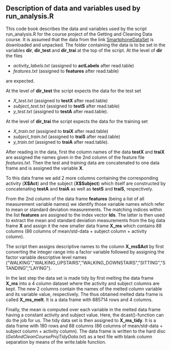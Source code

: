 ## Description of data and variables used by run_analysis.R

This code book describes the data and variables used by the script
run_analysis.R for 
the course project of the Getting and Cleaning Data course. 
It is assumed that the data from the link
<a href="http://archive.ics.uci.edu/ml/datasets/Human+Activity+Recognition+Using+Smartphones">SmartphoneDataSet</a> 
is downloaded and unpacked. 
The folder containing the data is to be set in the variables **dir**, **dir_test** and **dir_trai** at the top of the script.
At the level of **dir** the 
files

- *activity_labels.txt*  (assigned to **actLabels** after read.table)
- *features.txt* (assigned to **features** after read.table)

are expected.

At the level of **dir_test**
the script expects the data for the test set

- *X_test.txt*  (assigned to **testX** after read.table)
- *subject_test.txt*  (assigned to **testS** after read.table)
- *y_test.txt*  (assigned to **testA** after read.table).


At the level of **dir_trai** 
the script expects the data for the training set

- *X_train.txt*  (assigned to  **traiX** after read.table)
- *subject_train.txt*  (assigned to  **traiS** after read.table)
- *y_train.txt*  (assigned to  **traiA** after read.table).

 

After reading in the data, first the column names of the data **testX** and 
**traiX** are assigned the names given in the 2nd column of the feature file *features.txt*.
Then the test and training data are concatenated to one data frame and is assigned the variable **X**. 

To this data frame we add 2 more columns containing the corresponding activity (**X\$Act**) and the 
subject (**X\$Subject**) which itself are constructed by concatenating 
**testA** and **traiA** as well as **testS** and **traiS**, respectively.

From the 2nd column of the data frame  **features** (being a list of all measurement variable names) we identify those variable names which refer to mean or standard deviation 
measurements. The matching indices within the list **features** are assigned
to the index vector **Ids**.
The latter is then used to extract the mean and standard deviation measurements from the big data frame **X** and assign it the new smaller data frame
**X_ms** which contains 88 columns (86 columns of mean/std-data + subject column + activity column).

The script then assigns descriptive names to the column **X_ms$Act** 
by first converting the integer range into a factor variable followed by assigning the factor variable descriptive level names ("WALKING","WALKING_UPSTAIRS","WALKING_DOWNSTAIRS","SITTING","STANDING","LAYING").

In the last step the data set is made tidy by first melting the data frame **X_ms** into a 4 column dataset where the activity and subject
columns are kept. The new 2 columns contain the names of the melted column variable and its variable value, respectively. The thus obtained melted data frame is called **X_ms_melt**. It is a data frame with 885714 rows and 4 columns.

Finally, the mean is computed over each variable in the melted data frame having a constant activity and subject value. Here, the dcast()-function can
do the job for us.
The tidy data set is then assigned to **X_ms_tidy**. It is a data frame with 180 rows and 88 columns (86 columns of mean/std-data + subject column + activity column). The data frame is written to the hard disc (*GetAndCleanCourseProjTidyData.txt*) as a text file with blank column separation by means of the write.table function.




